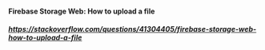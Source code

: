 #### Firebase Storage Web: How to upload a file
##### https://stackoverflow.com/questions/41304405/firebase-storage-web-how-to-upload-a-file
